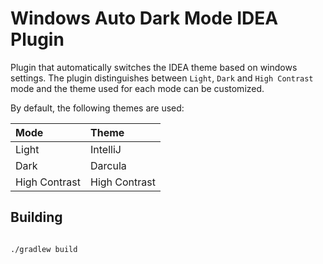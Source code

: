 # Windows Auto Dark Mode IDEA Plugin

Plugin that automatically switches the IDEA theme based on
windows settings. The plugin distinguishes between `Light`, `Dark` and `High Contrast` mode and
the theme used for each mode can be customized. 

By default, the following themes are used:

| Mode          | Theme         |
|:--------------|:--------------| 
| Light         | IntelliJ      |
| Dark          | Darcula       |
| High Contrast | High Contrast |

## Building
````

./gradlew build

````
